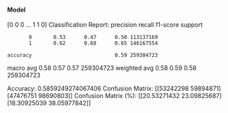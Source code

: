 #### Model
[0 0 0 ... 1 1 0]
Classification Report:
              precision    recall  f1-score   support

           0       0.53      0.47      0.50 113137169
           1       0.62      0.68      0.65 146167554

    accuracy                           0.59 259304723
   macro avg       0.58      0.57      0.57 259304723
weighted avg       0.58      0.59      0.58 259304723

Accuracy: 0.5859249274067406
Confusion Matrix:
[[53242298 59894871]
 [47476751 98690803]]
Confusion Matrix (%):
[[20.53271432 23.09825687]
 [18.30925039 38.05977842]]
